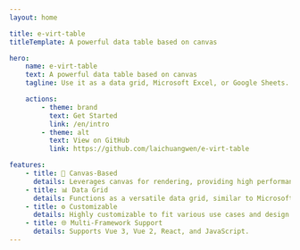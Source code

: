 ```yaml
---
layout: home

title: e-virt-table
titleTemplate: A powerful data table based on canvas

hero:
    name: e-virt-table
    text: A powerful data table based on canvas
    tagline: Use it as a data grid, Microsoft Excel, or Google Sheets. Supports virtual scroll, cell edit, etc.

    actions:
        - theme: brand
          text: Get Started
          link: /en/intro
        - theme: alt
          text: View on GitHub
          link: https://github.com/laichuangwen/e-virt-table

features:
    - title: 🎨 Canvas-Based
      details: Leverages canvas for rendering, providing high performance and smooth interactions. Supports virtual scrolling, efficient handling of large datasets.
    - title: 📊 Data Grid
      details: Functions as a versatile data grid, similar to Microsoft Excel or Google Sheets.
    - title: ⚙️ Customizable
      details: Highly customizable to fit various use cases and design requirements.
    - title: 🌐 Multi-Framework Support
      details: Supports Vue 3, Vue 2, React, and JavaScript.
---
```

